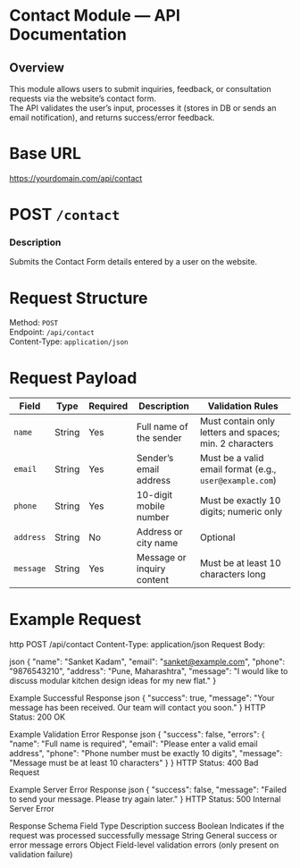 # Contact Module — API Documentation

##  Overview
This module allows users to submit inquiries, feedback, or consultation requests via the website’s contact form.  
The API validates the user’s input, processes it (stores in DB or sends an email notification), and returns success/error feedback.


# Base URL
https://yourdomain.com/api/contact


# POST `/contact`

### Description
Submits the Contact Form details entered by a user on the website.



# Request Structure

Method: `POST`  
Endpoint: `/api/contact`  
Content-Type: `application/json`


# Request Payload

| Field     | Type   | Required  | Description                   |     Validation Rules                                    |
|--------   |------  |-----------|-------------------------------|---------------------------------------------------------|
| `name`    | String | Yes       | Full name of the sender       | Must contain only letters and spaces; min. 2 characters |
| `email`   | String | Yes       | Sender’s email address        | Must be a valid email format (e.g., `user@example.com`) |
| `phone`   | String | Yes       | 10-digit mobile number        | Must be exactly 10 digits; numeric only                 |
| `address` | String | No        | Address or city name          | Optional                                                |
| `message` | String | Yes       | Message or inquiry content    | Must be at least 10 characters long                     |



# Example Request

http
POST /api/contact
Content-Type: application/json
Request Body:

json
{
  "name": "Sanket Kadam",
  "email": "sanket@example.com",
  "phone": "9876543210",
  "address": "Pune, Maharashtra",
  "message": "I would like to discuss modular kitchen design ideas for my new flat."
}


Example Successful Response 
json
{
  "success": true,
  "message": "Your message has been received. Our team will contact you soon."
}
HTTP Status: 200 OK



Example Validation Error Response
json
{
  "success": false,
  "errors": {
    "name": "Full name is required",
    "email": "Please enter a valid email address",
    "phone": "Phone number must be exactly 10 digits",
    "message": "Message must be at least 10 characters"
  }
}
HTTP Status: 400 Bad Request



Example Server Error Response
json
{
  "success": false,
  "message": "Failed to send your message. Please try again later."
}
HTTP Status: 500 Internal Server Error




Response Schema
Field	Type	Description
success	Boolean	Indicates if the request was processed successfully
message	String	General success or error message
errors	Object	Field-level validation errors (only present on validation failure)